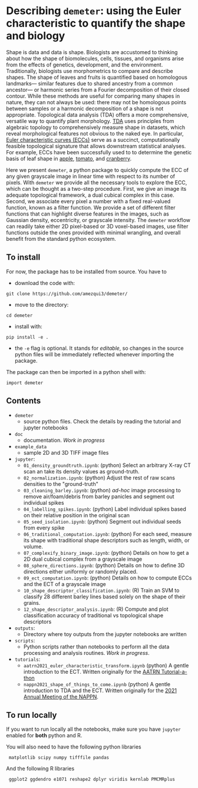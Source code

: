 # Describing `demeter`: using the Euler characteristic to quantify the shape and biology

Shape is data and data is shape. Biologists are accustomed to thinking about how the shape of biomolecules, cells, tissues, and organisms arise from the effects of genetics, development, and the environment. Traditionally, biologists use morphometrics to compare and describe shapes. The shape of leaves and fruits is quantified based on homologous landmarks&mdash; similar features due to shared ancestry from a common ancestor&mdash; or harmonic series from a Fourier decomposition of their closed contour. While these methods are useful for comparing many shapes in nature, they can not always be used: there may not be homologous points between samples or a harmonic decomposition of a shape is not appropriate. Topological data analysis (TDA) offers a more comprehensive, versatile way to quantify plant morphology. [TDA](https://doi.org/10.1038/srep01236) uses principles from algebraic topology to comprehensively measure shape in datasets, which reveal morphological features not obvious to the naked eye. In particular, [Euler characteristic curves (ECCs)](https://doi.org/10.1093/imaiai/iau011) serve as a succinct, computationally feasible topological signature that allows downstream statistical analyses. For example, ECCs have been successfully used to to determine the genetic basis of leaf shape in [apple](https://doi.org/10.1104/pp.18.00104), [tomato](https://doi.org/10.1038/s41438-019-0146-2), and [cranberry](https://10.7717/peerj.5461). 

Here we present `demeter`, a python package to quickly compute the ECC of any given grayscale image in linear time with respect to its number of pixels. With `demeter` we provide all the necessary tools to explore the ECC, which can be thought as a two-step procedure. First, we give an image its adequate topological framework, a dual cubical complex in this case. Second, we associate every pixel a number with a fixed real-valued function, known as a filter function. We provide a set of different filter functions that can highlight diverse features in the images, such as Gaussian density, eccentricity, or grayscale intensity. The `demeter` workflow can readily take either 2D pixel-based or 3D voxel-based images, use filter functions outside the ones provided with minimal wrangling, and overall benefit from the standard python ecosystem.

## To install

For now, the package has to be installed from source. You have to 

* download the code with:
```shell
git clone https://github.com/amezqui3/demeter/
```
* move to the directory:
```shell
cd demeter
```
* install with:
```shell
pip install -e .
```

* the `-e` flag is optional. It stands for _editable_, so changes in the source python files will be immediately reflected whenever importing the package.

The package can then be imported in a python shell with:
```shell
import demeter
``` 

## Contents

- `demeter`
    - source python files. Check the details by reading the tutorial and jupyter notebooks
- `doc`
    - documentation. _Work in progress_
- `example_data`
    - sample 2D and 3D TIFF image files
- `jupyter`:
    - `01_density_groundtruth.ipynb`: (python) Select an arbitrary X-ray CT scan an take its density values as ground-truth.
    - `02_normalization.ipynb`: (python) Adjust the rest of raw scans densities to the "ground-truth"
    - `03_cleaning_barley.ipynb`: (python) _ad-hoc_ image processing to remove air/foam/debris from barley panicles and segment out individual spikes
    - `04_labelling_spikes.ipynb`: (python) Label individual spikes based on their relative position in the original scan
    - `05_seed_isolation.ipynb`: (python) Segment out individual seeds from every spike
    - `06_traditional_computation.ipynb`: (python) For each seed, measure its shape with traditional shape descriptors such as length, width, or volume.
    - `07_complexify_binary_image.ipynb`: (python) Details on how to get a 2D dual cubical complex from a grayscale image
    - `08_sphere_directions.ipynb`: (python) Details on how to define 3D directions either uniformly or randomly placed.
    - `09_ect_computation.ipynb`: (python) Details on how to compute ECCs and the ECT of a grayscale image
    - `10_shape_descriptor_classification.ipynb`: (R) Train an SVM to classify 28 different barley lines based solely on the shape of their grains.
    - `12_shape_descriptor_analysis.ipynb`: (R) Compute and plot classification accuracy of traditional vs topological shape descriptors
- `outputs`: 
    - Directory where toy outputs from the jupyter notebooks are written
- `scripts`:
    - Python scripts rather than notebooks to perform all the data processing and analysis routines. _Work in progress_.
- `tutorials`:
    - `aatrn2021_euler_characteristic_transform.ipynb` (python) A gentle introduction to the ECT. Written originally for the [AATRN Tutorial-a-thon](https://sites.google.com/view/aatrn-tutorial-a-thon)
    - `nappn2021_shape_of_things_to_come.ipynb` (python) A gentle introduction to TDA and the ECT. Written originally for the [2021 Annual Meeting of the NAPPN](https://www.nappn2021.org).

## To run locally

If you want to run locally all the notebooks, make sure you have `jupyter` enabled for **both** python and R.

You will also need to have the following python libraries

     matplotlib scipy numpy tifffile pandas

And the following R libraries

     ggplot2 ggdendro e1071 reshape2 dplyr viridis kernlab PMCMRplus

